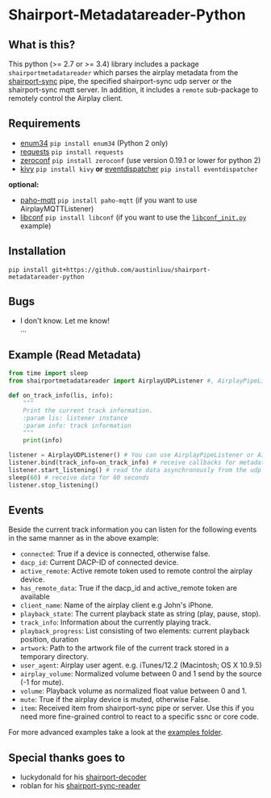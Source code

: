 # Shairport-Metadatareader-Python
   
## What is this? 
This python (>= 2.7 or >= 3.4) library includes a package `shairportmetadatareader` which parses the airplay metadata from the 
[shairport-sync](https://github.com/mikebrady/shairport-sync) pipe, the specified shairport-sync udp server or the shairport-sync mqtt server.
In addition, it includes a `remote` sub-package to remotely control the Airplay client. 

## Requirements
- [enum34](https://pypi.org/project/enum34/) `pip install enum34` (Python 2 only)   
- [requests](http://www.python-requests.org/en/master/) `pip install requests`   
- [zeroconf](https://pypi.org/project/zeroconf/) `pip install zeroconf` (use version 0.19.1 or lower for python 2)   
- [kivy](https://kivy.org/) `pip install kivy` **or** [eventdispatcher](https://github.com/lobocv/eventdispatcher)
`pip install eventdispatcher`    

**optional:**
- [paho-mqtt](https://pypi.org/project/paho-mqtt/) `pip install paho-mqtt`  (if you want to use AirplayMQTTListener)    
- [libconf](https://pypi.org/project/libconf/) `pip install libconf` (if you want to use the [`libconf_init.py`](examples/libconf_init.py) example)    

## Installation
`pip install git+https://github.com/austinliuu/shairport-metadatareader-python`

## Bugs
- I don't know. Let me know!   
...

## Example (Read Metadata)
```Python
from time import sleep
from shairportmetadatareader import AirplayUDPListener #, AirplayPipeListener

def on_track_info(lis, info):
    """
    Print the current track information.
    :param lis: listener instance
    :param info: track information
    """
    print(info)

listener = AirplayUDPListener() # You can use AirplayPipeListener or AirplayMQTTListener
listener.bind(track_info=on_track_info) # receive callbacks for metadata changes
listener.start_listening() # read the data asynchronously from the udp server
sleep(60) # receive data for 60 seconds
listener.stop_listening()
```

## Events
Beside the current track information you can listen for the following events in the same manner as in the above example:
- `connected`: True if a device is connected, otherwise false.
- `dacp_id`: Current DACP-ID of connected device.
- `active_remote`: Active remote token used to remote control the airplay device.
- `has_remote_data`: True if the dacp_id and active_remote token are available
- `client_name`: Name of the airplay client e.g John's iPhone.
- `playback_state`: The current playback state as string (play, pause, stop).
- `track_info`: Information about the currently playing track.
- `playback_progress`: List consisting of two elements: current playback position, duration
- `artwork`: Path to the artwork file of the current track stored in a temporary directory.
- `user_agent`: Airplay user agent. e.g. iTunes/12.2 (Macintosh; OS X 10.9.5)
- `airplay_volume`: Normalized volume between 0 and 1 send by the source (-1 for mute).
- `volume`: Playback volume as normalized float value between 0 and 1.
- `mute`: True if the airplay device is muted, otherwise False.    
- `item`: Received item from shairport-sync pipe or server. Use this if you need more fine-grained control to react to a specific ssnc or core code.
    
For more advanced examples take a look at the [examples folder](examples).

## Special thanks goes to
- luckydonald for his [shairport-decoder](https://github.com/luckydonald/shairport-decoder)   
- roblan for his [shairport-sync-reader](https://github.com/roblan/shairport-sync-reader)    
